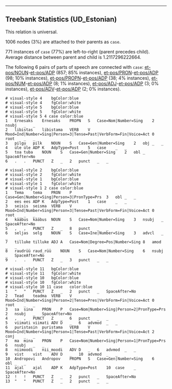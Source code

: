 

--------------------------------------------------------------------------------

## Treebank Statistics (UD_Estonian)

This relation is universal.

1006 nodes (3%) are attached to their parents as `case`.

771 instances of `case` (77%) are left-to-right (parent precedes child).
Average distance between parent and child is 1.2117296222664.

The following 6 pairs of parts of speech are connected with `case`: [et-pos/NOUN]()-[et-pos/ADP]() (857; 85% instances), [et-pos/PRON]()-[et-pos/ADP]() (98; 10% instances), [et-pos/PROPN]()-[et-pos/ADP]() (38; 4% instances), [et-pos/NUM]()-[et-pos/ADP]() (8; 1% instances), [et-pos/ADJ]()-[et-pos/ADP]() (3; 0% instances), [et-pos/ADV]()-[et-pos/ADP]() (2; 0% instances).


~~~ conllu
# visual-style 4	bgColor:blue
# visual-style 4	fgColor:white
# visual-style 5	bgColor:blue
# visual-style 5	fgColor:white
# visual-style 5 4 case	color:blue
1	Ernesaks	Ernesaks	PROPN	S	Case=Nom|Number=Sing	2	nsubj	_	_
2	libistas	libistama	VERB	V	Mood=Ind|Number=Sing|Person=3|Tense=Past|VerbForm=Fin|Voice=Act	0	root	_	_
3	pilgu	pilk	NOUN	S	Case=Gen|Number=Sing	2	obj	_	_
4	üle	üle	ADP	K	AdpType=Post	5	case	_	_
5	toa	tuba	NOUN	S	Case=Gen|Number=Sing	2	obl	_	SpaceAfter=No
6	.	.	PUNCT	Z	_	2	punct	_	_

~~~


~~~ conllu
# visual-style 2	bgColor:blue
# visual-style 2	fgColor:white
# visual-style 1	bgColor:blue
# visual-style 1	fgColor:white
# visual-style 1 2 case	color:blue
1	Tema	tema	PRON	P	Case=Gen|Number=Sing|Person=3|PronType=Prs	3	obl	_	_
2	ees	ees	ADP	K	AdpType=Post	1	case	_	_
3	seisis	seisma	VERB	V	Mood=Ind|Number=Sing|Person=3|Tense=Past|VerbForm=Fin|Voice=Act	0	root	_	_
4	kääbus	kääbus	NOUN	S	Case=Nom|Number=Sing	3	nsubj	_	SpaceAfter=No
5	,	,	PUNCT	Z	_	8	punct	_	_
6	seljas	selg	NOUN	S	Case=Ine|Number=Sing	3	advcl	_	_
7	tilluke	tilluke	ADJ	A	Case=Nom|Degree=Pos|Number=Sing	8	amod	_	_
8	raudrüü	raud_rüü	NOUN	S	Case=Nom|Number=Sing	6	nsubj	_	SpaceAfter=No
9	.	.	PUNCT	Z	_	3	punct	_	_

~~~


~~~ conllu
# visual-style 11	bgColor:blue
# visual-style 11	fgColor:white
# visual-style 10	bgColor:blue
# visual-style 10	fgColor:white
# visual-style 10 11 case	color:blue
1	"	"	PUNCT	Z	_	2	punct	_	SpaceAfter=No
2	Tead	teadma	VERB	V	Mood=Ind|Number=Sing|Person=2|Tense=Pres|VerbForm=Fin|Voice=Act	0	root	_	_
3	sa	sina	PRON	P	Case=Nom|Number=Sing|Person=2|PronType=Prs	2	nsubj	_	SpaceAfter=No
4	,	,	PUNCT	Z	_	6	punct	_	_
5	viimati	viimati	ADV	D	_	6	advmod	_	_
6	puristasin	puristama	VERB	V	Mood=Ind|Number=Sing|Person=1|Tense=Past|VerbForm=Fin|Voice=Act	2	conj	_	_
7	ma	mina	PRON	P	Case=Nom|Number=Sing|Person=1|PronType=Prs	6	nsubj	_	_
8	niimoodi	nii_moodi	ADV	D	_	6	advmod	_	_
9	vist	vist	ADV	D	_	10	advmod	_	_
10	Andropovi	Andropov	PROPN	S	Case=Gen|Number=Sing	6	obl	_	_
11	ajal	ajal	ADP	K	AdpType=Post	10	case	_	SpaceAfter=No
12	!	!	PUNCT	Z	_	2	punct	_	SpaceAfter=No
13	"	"	PUNCT	Z	_	2	punct	_	_

~~~


